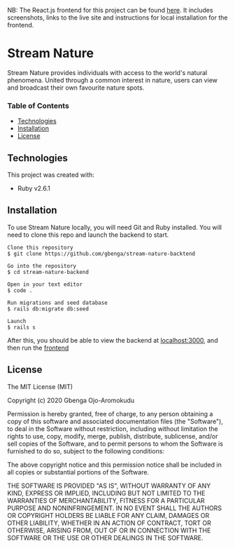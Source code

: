 NB: The React.js frontend for this project can be found [here](https://github.com/gbenga/stream-nature-frontend). It includes screenshots, links to the live site and instructions for local installation for the frontend.

# Stream Nature

Stream Nature provides individuals with access to the world's natural phenomena. United through a common interest in nature, users can view and broadcast their own favourite nature spots.

### Table of Contents

- [Technologies](#technologies)
- [Installation](#installation)
- [License](#license)

## Technologies

This project was created with:

- Ruby v2.6.1

## **Installation**

To use Stream Nature locally, you will need Git and Ruby installed. You will need to clone this repo and launch the backend to start.

```
Clone this repository
$ git clone https://github.com/gbenga/stream-nature-backtend

Go into the repository
$ cd stream-nature-backend

Open in your text editor
$ code .

Run migrations and seed database
$ rails db:migrate db:seed

Launch
$ rails s
```

After this, you should be able to view the backend at [localhost:3000](http//localhost:3000/api/v1), and then run the [frontend](https://github.com/gbenga/stream-nature-frontend)

## **License**

The MIT License (MIT)

Copyright (c) 2020 Gbenga Ojo-Aromokudu

Permission is hereby granted, free of charge, to any person obtaining a copy of this software and associated documentation files (the "Software"), to deal in the Software without restriction, including without limitation the rights to use, copy, modify, merge, publish, distribute, sublicense, and/or sell copies of the Software, and to permit persons to whom the Software is furnished to do so, subject to the following conditions:

The above copyright notice and this permission notice shall be included in all copies or substantial portions of the Software.

THE SOFTWARE IS PROVIDED "AS IS", WITHOUT WARRANTY OF ANY KIND, EXPRESS OR IMPLIED, INCLUDING BUT NOT LIMITED TO THE WARRANTIES OF MERCHANTABILITY, FITNESS FOR A PARTICULAR PURPOSE AND NONINFRINGEMENT. IN NO EVENT SHALL THE AUTHORS OR COPYRIGHT HOLDERS BE LIABLE FOR ANY CLAIM, DAMAGES OR OTHER LIABILITY, WHETHER IN AN ACTION OF CONTRACT, TORT OR OTHERWISE, ARISING FROM, OUT OF OR IN CONNECTION WITH THE SOFTWARE OR THE USE OR OTHER DEALINGS IN THE SOFTWARE.
